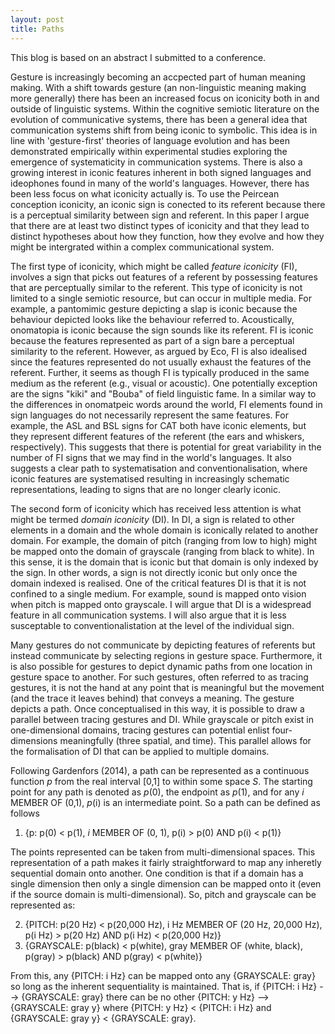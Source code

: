 ```yaml
---
layout: post
title: Paths
---
```


This blog is based on an abstract I submitted to a conference. 

Gesture is increasingly becoming an accpected part of human meaning making. With a shift towards gesture (an non-linguistic meaning making more generally) there has been an increased focus on iconicity both in and outside of linguistic systems. Within the cognitive semiotic literature on the evolution of communicative systems, there has been a general idea that communication systems shift from being iconic to symbolic. This idea is in line with 'gesture-first' theories of language evolution and has been demonstrated empirically within experimental studies exploring the emergence of systematicity in communication systems. There is also a growing interest in iconic features inherent in both signed languages and ideophones found in many of the world's languages. However, there has been less focus on what iconicity actually is. To use the Peircean conception iconicity, an iconic sign is conected to its referent because there is a perceptual similarity between sign and referent. In this paper I argue that there are at least two distinct types of iconicity and that they lead to distinct hypotheses about how they function, how they evolve and how they might be intergrated within a complex communicational system. 

The first type of iconicity, which might be called *feature iconicity* (FI), involves a sign that picks out features of a referent by possessing features that are perceptually similar to the referent. This type of iconicity is not limited to a single semiotic resource, but can occur in multiple media. For example, a pantomimic gesture depicting a slap is iconic because the behaviour depicted looks like the behaviour referred to. Acoustically, onomatopia is iconic because the sign sounds like its referent. FI is iconic because the features represented as part of a sign bare a perceptual similarity to the referent. However, as argued by Eco, FI is also idealised since the features represented do not usually exhaust the features of the referent. Further, it seems as though FI is typically produced in the same medium as the referent (e.g., visual or acoustic). One potentially exception are the signs "kiki" and "Bouba" of field linguistic fame. In a similar way to the differences in onomatpeic words around the world, FI elements found in sign languages do not necessarily represent the same features. For example, the ASL and BSL signs for CAT both have iconic elements, but they represent different features of the referent (the ears and whiskers, respectively). This suggests that there is potential for great variability in the number of FI signs that we may find in the world's languages. It also suggests a clear path to systematisation and conventionalisation, where iconic features are systematised resulting in increasingly schematic representations, leading to signs that are no longer clearly iconic. 

The second form of iconicity which has received less attention is what might be termed *domain iconicity* (DI). In DI, a sign is related to other elements in a domain and the whole domain is iconically related to another domain. For example, the domain of pitch (ranging from low to high) might be mapped onto the domain of grayscale (ranging from black to white). In this sense, it is the domain that is iconic but that domain is only indexed by the sign. In other words, a sign is not directly iconic but only once the domain indexed is realised. One of the critical features DI is that it is not confined to a single medium. For example, sound is mapped onto vision when pitch is mapped onto grayscale. I will argue that DI is a widespread feature in all communication systems. I will also argue that it is less susceptable to conventionalistation at the level of the individual sign.

Many gestures do not communicate by depicting features of referents but instead communicate by selecting regions in gesture space. Furthermore, it is also possible for gestures to depict dynamic paths from one location in gesture space to another. For such gestures, often referred to as tracing gestures, it is not the hand at any point that is meaningful but the movement (and the trace it leaves behind) that conveys a meaning. The gesture depicts a path. Once conceptualised in this way, it is possible to draw a parallel between tracing gestures and DI. While grayscale or pitch exist in one-dimensional domains, tracing gestures can potential enlist four-dimensions meaningfully (three spatial, and time). This parallel allows for the formalisation of DI that can be applied to multiple domains.     

Following Gardenfors (2014), a path can be represented as a continuous function *p* from the real interval [0,1] to within some space *S*. The starting point for any path is denoted as *p*(0), the endpoint as *p*(1), and for any *i* MEMBER OF (0,1),  *p*(i) is an intermediate point. So a path can be defined as follows

 
1. {p: p(0) < p(1), *i* MEMBER OF (0, 1), p(i) > p(0) AND p(i) < p(1)}  


The points represented can be taken from multi-dimensional spaces. This representation of a path makes it fairly straightforward to map any inheretly sequential domain onto another. One condition is that if a domain has a single dimension then only a single dimension can be mapped onto it (even if the source domain is multi-dimensional). So, pitch and grayscale can be represented as:     

2. {PITCH: p(20 Hz) < p(20,000 Hz), i Hz MEMBER OF (20 Hz, 20,000 Hz), p(i Hz) > p(20 Hz) AND p(i Hz) < p(20,000 Hz)}  
3. {GRAYSCALE: p(black) < p(white), gray MEMBER OF (white, black), p(gray) > p(black) AND p(gray) < p(white)}  

From this, any {PITCH: i Hz} can be mapped onto any {GRAYSCALE: gray} so long as the inherent sequentiality is maintained. That is, if {PITCH: i Hz} --> {GRAYSCALE: gray} there can be no other {PITCH: y Hz} --> {GRAYSCALE: gray y} where {PITCH: y Hz} < {PITCH: i Hz} and {GRAYSCALE: gray y} < {GRAYSCALE: gray}.




 
